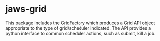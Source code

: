 # jaws-grid

This package includes the GridFactory which produces a Grid API object appropriate to the type of
grid/scheduler indicated.  The API provides a python interface to common scheduler actions, such as
submit, kill a job.

